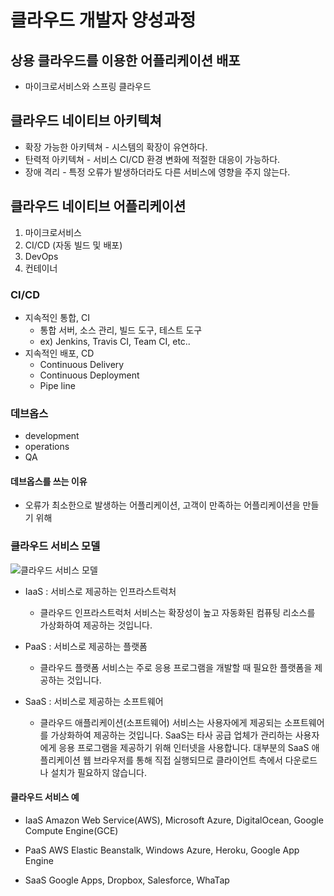 # 클라우드 개발자 양성과정

## 상용 클라우드를 이용한 어플리케이션 배포
* 마이크로서비스와 스프링 클라우드

## 클라우드 네이티브 아키텍쳐
* 확장 가능한 아키텍쳐 - 시스템의 확장이 유연하다.
* 탄력적 아키텍쳐 - 서비스 CI/CD 환경 변화에 적절한 대응이 가능하다.
* 장애 격리 - 특정 오류가 발생하더라도 다른 서비스에 영향을 주지 않는다.

## 클라우드 네이티브 어플리케이션
1. 마이크로서비스
2. CI/CD (자동 빌드 및 배포)
3. DevOps
4. 컨테이너

### CI/CD
* 지속적인 통합, CI
    - 통합 서버, 소스 관리, 빌드 도구, 테스트 도구
    - ex) Jenkins, Travis CI, Team CI, etc..
* 지속적인 배포, CD
    - Continuous Delivery
    - Continuous Deployment
    - Pipe line

### 데브옵스
* development
* operations
* QA

#### 데브옵스를 쓰는 이유
* 오류가 최소한으로 발생하는 어플리케이션, 고객이 만족하는 어플리케이션을 만들기 위해

### 클라우드 서비스 모델
![클라우드 서비스 모델](https://www.whatap.io/ko/blog/9/img/iaas_paas_saas3.webp)
* IaaS : 서비스로 제공하는 인프라스트럭처
    - 클라우드 인프라스트럭처 서비스는 확장성이 높고 자동화된 컴퓨팅 리소스를 가상화하여 제공하는 것입니다.

* PaaS : 서비스로 제공하는 플랫폼
    - 클라우드 플랫폼 서비스는 주로 응용 프로그램을 개발할 때 필요한 플랫폼을 제공하는 것입니다.

* SaaS : 서비스로 제공하는 소프트웨어
    - 클라우드 애플리케이션(소프트웨어) 서비스는 사용자에게 제공되는 소프트웨어를 가상화하여 제공하는 것입니다. SaaS는 타사 공급 업체가 관리하는 사용자에게 응용 프로그램을 제공하기 위해 인터넷을 사용합니다. 대부분의 SaaS 애플리케이션 웹 브라우저를 통해 직접 실행되므로 클라이언트 측에서 다운로드나 설치가 필요하지 않습니다.

#### 클라우드 서비스 예
* IaaS
Amazon Web Service(AWS), Microsoft Azure, DigitalOcean, Google Compute Engine(GCE)

* PaaS
AWS Elastic Beanstalk, Windows Azure, Heroku, Google App Engine

* SaaS
Google Apps, Dropbox, Salesforce, WhaTap